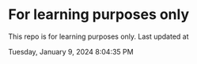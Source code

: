 # For learning purposes only
This repo is for learning purposes only.
Last updated at

Tuesday, January 9, 2024 8:04:35 PM

